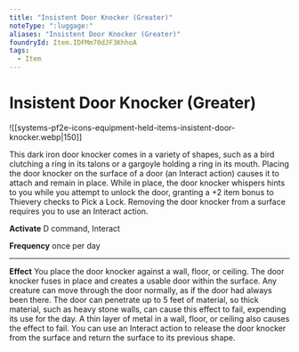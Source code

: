 ```yaml
---
title: "Insistent Door Knocker (Greater)"
noteType: ":luggage:"
aliases: "Insistent Door Knocker (Greater)"
foundryId: Item.IDFMm70dJF3KhhoA
tags:
  - Item
---
```


# Insistent Door Knocker (Greater)
![[systems-pf2e-icons-equipment-held-items-insistent-door-knocker.webp|150]]

This dark iron door knocker comes in a variety of shapes, such as a bird clutching a ring in its talons or a gargoyle holding a ring in its mouth. Placing the door knocker on the surface of a door (an Interact action) causes it to attach and remain in place. While in place, the door knocker whispers hints to you while you attempt to unlock the door, granting a +2 item bonus to Thievery checks to Pick a Lock. Removing the door knocker from a surface requires you to use an Interact action.

**Activate** D command, Interact

**Frequency** once per day

* * *

**Effect** You place the door knocker against a wall, floor, or ceiling. The door knocker fuses in place and creates a usable door within the surface. Any creature can move through the door normally, as if the door had always been there. The door can penetrate up to 5 feet of material, so thick material, such as heavy stone walls, can cause this effect to fail, expending its use for the day. A thin layer of metal in a wall, floor, or ceiling also causes the effect to fail. You can use an Interact action to release the door knocker from the surface and return the surface to its previous shape.
